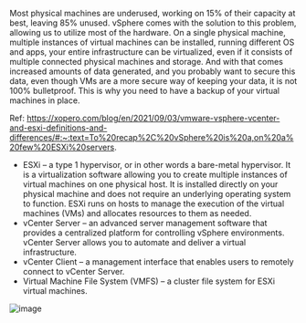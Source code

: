 Most physical machines are underused, working on 15% of their capacity at best, leaving 85% unused. vSphere comes with the solution to this problem, allowing us to utilize most of the hardware. On a single physical machine, multiple instances of virtual machines can be installed, running different OS and apps, your entire infrastructure can be virtualized, even if it consists of multiple connected physical machines and storage. And with that comes increased amounts of data generated, and you probably want to secure this data, even though VMs are a more secure way of keeping your data, it is not 100% bulletproof. This is why you need to have a backup of your virtual machines in place.

Ref: https://xopero.com/blog/en/2021/09/03/vmware-vsphere-vcenter-and-esxi-definitions-and-differences/#:~:text=To%20recap%2C%20vSphere%20is%20a,on%20a%20few%20ESXi%20servers.


* ESXi – a type 1 hypervisor, or in other words a bare-metal hypervisor. It is a virtualization software allowing you to create multiple instances of virtual machines on one physical host. It is installed directly on your physical machine and does not require an underlying operating system to function. ESXi runs on hosts to manage the execution of the virtual machines (VMs) and allocates resources to them as needed.
* vCenter Server – an advanced server management software that provides a centralized platform for controlling vSphere environments. vCenter Server allows you to automate and deliver a virtual infrastructure.
* vCenter Client – a management interface that enables users to remotely connect to vCenter Server.
* Virtual Machine File System (VMFS) – a cluster file system for ESXi virtual machines.

![image](https://user-images.githubusercontent.com/19663316/165442472-6896206e-d47f-4f21-9577-0d1011fe7a99.png)

